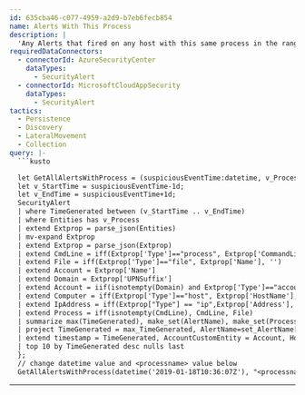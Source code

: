 ```yaml
---
id: 635cba46-c077-4959-a2d9-b7eb6fecb854
name: Alerts With This Process
description: |
  'Any Alerts that fired on any host with this same process in the range of +-1d'
requiredDataConnectors:
  - connectorId: AzureSecurityCenter
    dataTypes:
      - SecurityAlert
  - connectorId: MicrosoftCloudAppSecurity
    dataTypes:
      - SecurityAlert
tactics:
  - Persistence
  - Discovery
  - LateralMovement
  - Collection
query: |-
  ```kusto

  let GetAllAlertsWithProcess = (suspiciousEventTime:datetime, v_Process:string){
  let v_StartTime = suspiciousEventTime-1d;
  let v_EndTime = suspiciousEventTime+1d;
  SecurityAlert
  | where TimeGenerated between (v_StartTime .. v_EndTime)
  | where Entities has v_Process
  | extend Extprop = parse_json(Entities)
  | mv-expand Extprop
  | extend Extprop = parse_json(Extprop)
  | extend CmdLine = iff(Extprop['Type']=="process", Extprop['CommandLine'], '')
  | extend File = iff(Extprop['Type']=="file", Extprop['Name'], '')
  | extend Account = Extprop['Name']
  | extend Domain = Extprop['UPNSuffix']
  | extend Account = iif(isnotempty(Domain) and Extprop['Type']=="account", tolower(strcat(Account, "@", Domain)), iif(Extprop['Type']=="account", tolower(Account), ""))
  | extend Computer = iff(Extprop['Type']=="host", Extprop['HostName'], '')
  | extend IpAddress = iff(Extprop["Type"] == "ip",Extprop['Address'], '')
  | extend Process = iff(isnotempty(CmdLine), CmdLine, File)
  | summarize max(TimeGenerated), make_set(AlertName), make_set(Process), make_set(Computer), make_set(Account), make_set(IpAddress), make_set(Entities) by SystemAlertId
  | project TimeGenerated = max_TimeGenerated, AlertName=set_AlertName[0], Process=set_Process[1], Account = set_Account[1], Computer=set_Computer[0], IPAddress = set_IpAddress[1], Entities=set_Entities
  | extend timestamp = TimeGenerated, AccountCustomEntity = Account, HostCustomEntity = Computer, IPCustomEntity = IPAddress
  | top 10 by TimeGenerated desc nulls last
  };
  // change datetime value and <processname> value below
  GetAllAlertsWithProcess(datetime('2019-01-18T10:36:07Z'), "<processname>")
  ```
---
```



